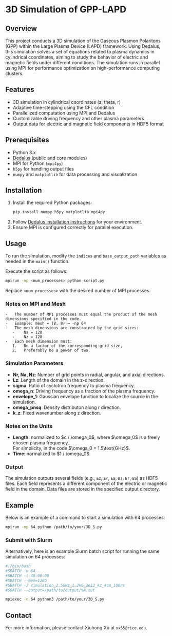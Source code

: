 # 3D Simulation of GPP-LAPD

## Overview
This project conducts a 3D simulation of the Gaseous Plasmon Polaritons (GPP) within the Large Plasma Device (LAPD) framework. Using Dedalus, this simulation solves a set of equations related to plasma dynamics in cylindrical coordinates, aiming to study the behavior of electric and magnetic fields under different conditions. The simulation runs in parallel using MPI for performance optimization on high-performance computing clusters.

## Features
- 3D simulation in cylindrical coordinates (z, theta, r)
- Adaptive time-stepping using the CFL condition
- Parallelized computation using MPI and Dedalus
- Customizable driving frequency and other plasma parameters
- Output data for electric and magnetic field components in HDF5 format

## Prerequisites
- Python 3.x
- [Dedalus](https://dedalus-project.readthedocs.io/en/latest/) (public and core modules)
- MPI for Python (`mpi4py`)
- `h5py` for handling output files
- `numpy` and `matplotlib` for data processing and visualization

## Installation
1. Install the required Python packages:
   ```bash
   pip install numpy h5py matplotlib mpi4py
   ```
2. Follow [Dedalus installation instructions](https://dedalus-project.readthedocs.io/en/latest/) for your environment.
3. Ensure MPI is configured correctly for parallel execution.

## Usage
To run the simulation, modify the `indices` and `base_output_path` variables as needed in the `main()` function.

Execute the script as follows:
```bash
mpirun -np <num_processes> python script.py
```
Replace `<num_processes>` with the desired number of MPI processes.

### Notes on MPI and Mesh

	-	The number of MPI processes must equal the product of the mesh dimensions specified in the code.
	-	Example: mesh = (8, 8) → -np 64
	-	The mesh dimensions are constrained by the grid sizes:
	   -	Na = 128
	   -	Nz = 128
	-	Each mesh dimension must:
	   1.	Be a factor of the corresponding grid size,
	   2.	Preferably be a power of two.
	


### Simulation Parameters
- **Nr, Na, Nz**: Number of grid points in radial, angular, and axial directions.
- **Lz**: Length of the domain in the z-direction.
- **sigma**: Ratio of cyclotron frequency to plasma frequency.
- **omega_n**: Driving frequency as a fraction of the plasma frequency.
- **envelope_1**: Gaussian envelope function to localize the source in the simulation.
- **omega_pnsq**: Density distributon along r direction.
- **k_z**: Fixed wavenumber along z direction.

### Notes on the Units
- **Length**: normalized to $c / \omega_0\$, where $\omega_0\$ is a freely chosen plasma frequency.  
  For simplicity, in the code $\omega_0 = 1.5\text{GHz}\$.  
- **Time**: normalized to $1 / \omega_0\$.
### Output
The simulation outputs several fields (e.g., `Ez`, `Er`, `Ea`, `Bz`, `Br`, `Ba`) as HDF5 files. Each field represents a different component of the electric or magnetic field in the domain. Data files are stored in the specified output directory.

## Example
Below is an example of a command to start a simulation with 64 processes:
```bash
mpirun -np 64 python /path/to/your/3D_S.py
```
### Submit with Slurm
Alternatively, here is an example Slurm batch script for running the same simulation on 64 processes:
```BASH
#!/bin/bash
#SBATCH -n 64
#SBATCH -t 48:00:00
#SBATCH --mem=128G
#SBATCH -J simulation_2.5GHz_1.2kG_2e13_kz_4cm_100ns
#SBATCH --output=/path/to/output/%A.out

mpiexec -n 64 python3 /path/to/your/3D_S.py
```

## Contact
For more information, please contact Xiuhong Xu at `xx55@rice.edu`.

